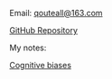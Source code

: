 Email: qouteall@163.com

[GitHub Repository](https://github.com/qouteall/qouteall-blog)

My notes:

[Cognitive biases](./Cognitive-biases)


